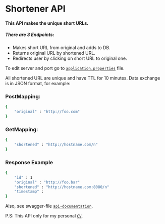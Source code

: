 # Shortener API

#### This API makes the unique short URLs.

##### There are 3 Endpoints:

 - Makes short URL from original and adds to DB.
 - Returns original URL by shortened URL.
 - Redirects user by clicking on short URL to original one.
 
To edit server and port go to [`application.properties`](https://github.com/Hubbarus/RESTfulShortener/blob/master/src/main/resources/application.properties) file.

All shortened URL are unique and have TTL for 10 minutes. Data exchange is in JSON format, for example:

### PostMapping: 
```sh
{ 
    "original" : "http://foo.com"
}
```

### GetMapping:
```sh
{ 
    "shortened" : "http://hostname.com/n" 
}
```

### Response Example
```sh
{
    "id" : 1
    "original" : "http://foo.bar"
    "shortened" : "http://hostname.com:8080/n"
    "timestamp" : 
}
```
Also, see swagger-file [`api-documentation`](https://app.swaggerhub.com/apis/Hubbarus/shortener-api/1.0).

P.S: This API only for my personal [`CV`](https://paulponomarev.netlify.app/).